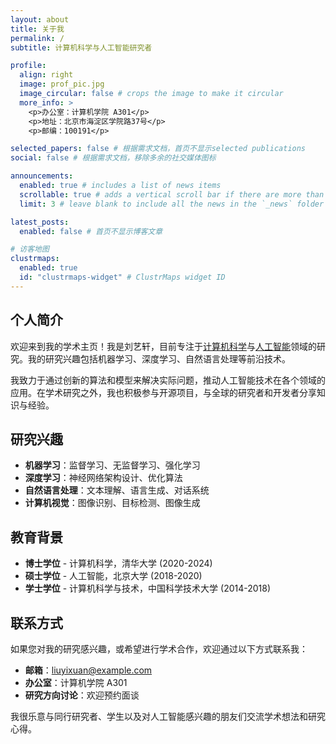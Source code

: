 ```yaml
---
layout: about
title: 关于我
permalink: /
subtitle: 计算机科学与人工智能研究者

profile:
  align: right
  image: prof_pic.jpg
  image_circular: false # crops the image to make it circular
  more_info: >
    <p>办公室：计算机学院 A301</p>
    <p>地址：北京市海淀区学院路37号</p>
    <p>邮编：100191</p>

selected_papers: false # 根据需求文档，首页不显示selected publications
social: false # 根据需求文档，移除多余的社交媒体图标

announcements:
  enabled: true # includes a list of news items
  scrollable: true # adds a vertical scroll bar if there are more than 3 news items
  limit: 3 # leave blank to include all the news in the `_news` folder

latest_posts:
  enabled: false # 首页不显示博客文章

# 访客地图
clustrmaps:
  enabled: true
  id: "clustrmaps-widget" # ClustrMaps widget ID
---
```


## 个人简介

欢迎来到我的学术主页！我是刘艺轩，目前专注于[计算机科学](https://en.wikipedia.org/wiki/Computer_science)与[人工智能](https://en.wikipedia.org/wiki/Artificial_intelligence)领域的研究。我的研究兴趣包括机器学习、深度学习、自然语言处理等前沿技术。

我致力于通过创新的算法和模型来解决实际问题，推动人工智能技术在各个领域的应用。在学术研究之外，我也积极参与开源项目，与全球的研究者和开发者分享知识与经验。

## 研究兴趣

- **机器学习**：监督学习、无监督学习、强化学习
- **深度学习**：神经网络架构设计、优化算法
- **自然语言处理**：文本理解、语言生成、对话系统
- **计算机视觉**：图像识别、目标检测、图像生成

## 教育背景

- **博士学位** - 计算机科学，清华大学 (2020-2024)
- **硕士学位** - 人工智能，北京大学 (2018-2020)  
- **学士学位** - 计算机科学与技术，中国科学技术大学 (2014-2018)

## 联系方式

如果您对我的研究感兴趣，或希望进行学术合作，欢迎通过以下方式联系我：

- **邮箱**：liuyixuan@example.com
- **办公室**：计算机学院 A301
- **研究方向讨论**：欢迎预约面谈

我很乐意与同行研究者、学生以及对人工智能感兴趣的朋友们交流学术想法和研究心得。
